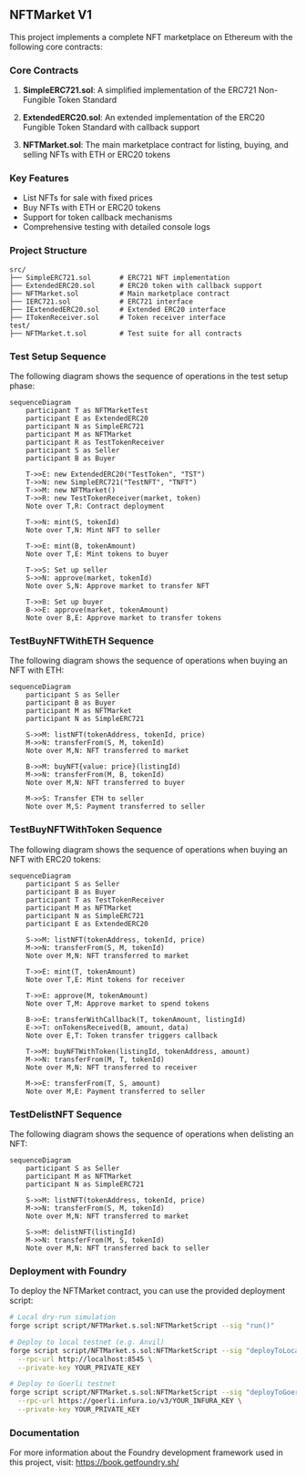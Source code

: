 ## NFTMarket V1

This project implements a complete NFT marketplace on Ethereum with the following core contracts:

### Core Contracts

1. **SimpleERC721.sol**: A simplified implementation of the ERC721 Non-Fungible Token Standard

2. **ExtendedERC20.sol**: An extended implementation of the ERC20 Fungible Token Standard with callback support

3. **NFTMarket.sol**: The main marketplace contract for listing, buying, and selling NFTs with ETH or ERC20 tokens

### Key Features

- List NFTs for sale with fixed prices
- Buy NFTs with ETH or ERC20 tokens
- Support for token callback mechanisms
- Comprehensive testing with detailed console logs

### Project Structure

```
src/
├── SimpleERC721.sol       # ERC721 NFT implementation
├── ExtendedERC20.sol      # ERC20 token with callback support
├── NFTMarket.sol          # Main marketplace contract
├── IERC721.sol            # ERC721 interface
├── IExtendedERC20.sol     # Extended ERC20 interface
├── ITokenReceiver.sol     # Token receiver interface
test/
├── NFTMarket.t.sol        # Test suite for all contracts
```

### Test Setup Sequence

The following diagram shows the sequence of operations in the test setup phase:

```mermaid
sequenceDiagram
    participant T as NFTMarketTest
    participant E as ExtendedERC20
    participant N as SimpleERC721
    participant M as NFTMarket
    participant R as TestTokenReceiver
    participant S as Seller
    participant B as Buyer

    T->>E: new ExtendedERC20("TestToken", "TST")
    T->>N: new SimpleERC721("TestNFT", "TNFT")
    T->>M: new NFTMarket()
    T->>R: new TestTokenReceiver(market, token)
    Note over T,R: Contract deployment

    T->>N: mint(S, tokenId)
    Note over T,N: Mint NFT to seller

    T->>E: mint(B, tokenAmount)
    Note over T,E: Mint tokens to buyer

    T->>S: Set up seller
    S->>N: approve(market, tokenId)
    Note over S,N: Approve market to transfer NFT

    T->>B: Set up buyer
    B->>E: approve(market, tokenAmount)
    Note over B,E: Approve market to transfer tokens
```

### TestBuyNFTWithETH Sequence

The following diagram shows the sequence of operations when buying an NFT with ETH:

```mermaid
sequenceDiagram
    participant S as Seller
    participant B as Buyer
    participant M as NFTMarket
    participant N as SimpleERC721

    S->>M: listNFT(tokenAddress, tokenId, price)
    M->>N: transferFrom(S, M, tokenId)
    Note over M,N: NFT transferred to market

    B->>M: buyNFT{value: price}(listingId)
    M->>N: transferFrom(M, B, tokenId)
    Note over M,N: NFT transferred to buyer

    M->>S: Transfer ETH to seller
    Note over M,S: Payment transferred to seller
```

### TestBuyNFTWithToken Sequence

The following diagram shows the sequence of operations when buying an NFT with ERC20 tokens:

```mermaid
sequenceDiagram
    participant S as Seller
    participant B as Buyer
    participant T as TestTokenReceiver
    participant M as NFTMarket
    participant N as SimpleERC721
    participant E as ExtendedERC20

    S->>M: listNFT(tokenAddress, tokenId, price)
    M->>N: transferFrom(S, M, tokenId)
    Note over M,N: NFT transferred to market

    T->>E: mint(T, tokenAmount)
    Note over T,E: Mint tokens for receiver

    T->>E: approve(M, tokenAmount)
    Note over T,M: Approve market to spend tokens

    B->>E: transferWithCallback(T, tokenAmount, listingId)
    E->>T: onTokensReceived(B, amount, data)
    Note over E,T: Token transfer triggers callback

    T->>M: buyNFTWithToken(listingId, tokenAddress, amount)
    M->>N: transferFrom(M, T, tokenId)
    Note over M,N: NFT transferred to receiver

    M->>E: transferFrom(T, S, amount)
    Note over M,E: Payment transferred to seller
```

### TestDelistNFT Sequence

The following diagram shows the sequence of operations when delisting an NFT:

```mermaid
sequenceDiagram
    participant S as Seller
    participant M as NFTMarket
    participant N as SimpleERC721

    S->>M: listNFT(tokenAddress, tokenId, price)
    M->>N: transferFrom(S, M, tokenId)
    Note over M,N: NFT transferred to market

    S->>M: delistNFT(listingId)
    M->>N: transferFrom(M, S, tokenId)
    Note over M,N: NFT transferred back to seller
```

### Deployment with Foundry

To deploy the NFTMarket contract, you can use the provided deployment script:

```bash
# Local dry-run simulation
forge script script/NFTMarket.s.sol:NFTMarketScript --sig "run()"

# Deploy to local testnet (e.g. Anvil)
forge script script/NFTMarket.s.sol:NFTMarketScript --sig "deployToLocalhost()" \
  --rpc-url http://localhost:8545 \
  --private-key YOUR_PRIVATE_KEY

# Deploy to Goerli testnet
forge script script/NFTMarket.s.sol:NFTMarketScript --sig "deployToGoerli()" \
  --rpc-url https://goerli.infura.io/v3/YOUR_INFURA_KEY \
  --private-key YOUR_PRIVATE_KEY
```

### Documentation

For more information about the Foundry development framework used in this project, visit: https://book.getfoundry.sh/